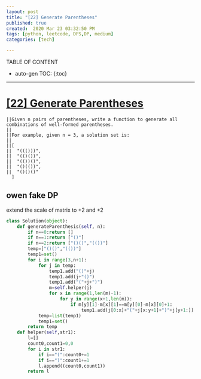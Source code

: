 ```yaml
---
layout: post
title: "[22] Generate Parentheses"
published: true
created:  2020 Mar 23 03:32:50 PM
tags: [python, leetcode, DFS,DP, medium]
categories: [tech]

---
```


TABLE OF CONTENT

* auto-gen TOC:
{:toc}

- - -

# [[22] Generate Parentheses](https://leetcode.com/problems/generate-parentheses/)

    ||Given n pairs of parentheses, write a function to generate all combinations of well-formed parentheses.
    ||                                                                                                       
    ||For example, given n = 3, a solution set is:                                                           
    ||                                                                                                       
    ||[                                                                                                      
    ||  "((()))",                                                                                            
    ||  "(()())",                                                                                            
    ||  "(())()",                                                                                            
    ||  "()(())",                                                                                            
    ||  "()()()"                                                                                             
      ]                                                                                                      


## owen fake DP
extend the scale of matrix to +2 and +2

```python
class Solution(object):
    def generateParenthesis(self, n):
        if n==0:return []
        if n==1:return ["()"]
        if n==2:return ["()()","(())"]
        temp=["()()","(())"]
        temp1=set()
        for i in range(3,n+1):
            for j in temp:
                temp1.add("()"+j)
                temp1.add(j+"()")
                temp1.add("("+j+")")
                m=self.helper(j)
                for x in range(1,len(m)-1):
                    for y in range(x+1,len(m)):
                        if m[y][1]-m[x][1]==m[y][0]-m[x][0]+1:
                            temp1.add(j[0:x]+"("+j[x:y+1]+")"+j[y+1:]) 
            temp=list(temp1)
            temp1=set()
        return temp   
    def helper(self,str1):
        l=[]
        count0,count1=0,0
        for i in str1:
            if i=="(":count0+=1
            if i==")":count1+=1
            l.append((count0,count1))
        return l
```


